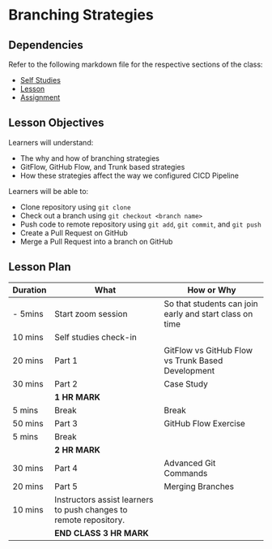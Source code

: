 # Branching Strategies

## Dependencies

Refer to the following markdown file for the respective sections of the class:
- [Self Studies](./studies.md)
- [Lesson](./lesson.md)
- [Assignment](./assignment.md)

## Lesson Objectives

Learners will understand:
- The why and how of branching strategies
- GitFlow, GitHub Flow, and Trunk based strategies
- How these strategies affect the way we configured CICD Pipeline

Learners will be able to:
- Clone repository using `git clone`
- Check out a branch using `git checkout <branch name>`
- Push code to remote repository using `git add`, `git commit`, and `git push`
- Create a Pull Request on GitHub
- Merge a Pull Request into a branch on GitHub


## Lesson Plan

|Duration|What|How or Why|
|--------|-----|-------|
|- 5mins |Start zoom session|So that students can join early and start class on time|
|10 mins|Self studies check-in||
|20 mins|Part 1| GitFlow vs GitHub Flow vs Trunk Based Development|
|30 mins|Part 2| Case Study|
||**1 HR MARK**|
|5 mins|Break|Break|
|50 mins|Part 3| GitHub Flow Exercise|
|5 mins|Break||
||**2 HR MARK**|
|30 mins|Part 4| Advanced Git Commands|
|20 mins|Part 5| Merging Branches|
|10 mins|Instructors assist learners to push changes to remote repository.|
||**END CLASS 3 HR MARK**|

